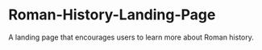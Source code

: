 # Roman-History-Landing-Page
A landing page that encourages users to learn more about Roman history.
